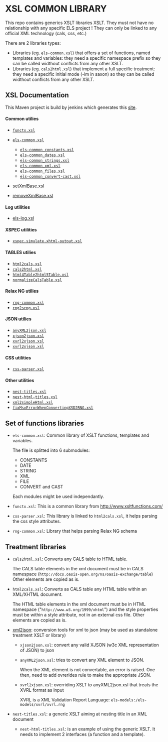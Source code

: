 # XSL COMMON LIBRARY

This repo contains generics XSLT libraries XSLT.
They must not have no relationship with any specific ELS project !
They can only be linked to any official XML technology (cals, css, etc.)

There are 2 libraries types:

* Libraries (eg. `els-common.xsl`) that offers a set of functions, named
  templates and variables: they need a specific namespace prefix so they
  can be called widthout conflicts from any other XSLT.
* Libraries (eg. `cals2html.xsl`) that implement a full specific treatment:
  they need a specific initial mode (-im in saxon) so they can be called
  widthout conflicts from any other XSLT.

## XSL Documentation

This Maven project is build by jenkins which generates this [site](http://srvicprd/Artefact/eu.els.sie.lib.xsl.common/xslLib/3.1.1-SNAPSHOT/). 

#### Common utilies

* [`functx.xsl`](http://srvicprd/Artefact/eu.els.sie.lib.xsl.common/xslLib/3.1.1-SNAPSHOT/xsldoc/functx.html)
* [`els-common.xsl`](http://srvicprd/Artefact/eu.els.sie.lib.xsl.common/xslLib/3.1.1-SNAPSHOT/xsldoc/els-common.html)

    * [`els-common_constants.xsl`](http://srvicprd/Artefact/eu.els.sie.lib.xsl.common/xslLib/3.1.1-SNAPSHOT/xsldoc/els-common_constants.html)
    * [`els-common_dates.xsl`](http://srvicprd/Artefact/eu.els.sie.lib.xsl.common/xslLib/3.1.1-SNAPSHOT/xsldoc/els-common_dates.html)
    * [`els-common_strings.xsl`](http://srvicprd/Artefact/eu.els.sie.lib.xsl.common/xslLib/3.1.1-SNAPSHOT/xsldoc/els-common_strings.html)
    * [`els-common_xml.xsl`](http://srvicprd/Artefact/eu.els.sie.lib.xsl.common/xslLib/3.1.1-SNAPSHOT/xsldoc/els-common_xml.html)
    * [`els-common_files.xsl`](http://srvicprd/Artefact/eu.els.sie.lib.xsl.common/xslLib/3.1.1-SNAPSHOT/xsldoc/els-common_files.html)
    * [`els-common_convert-cast.xsl`](http://srvicprd/Artefact/eu.els.sie.lib.xsl.common/xslLib/3.1.1-SNAPSHOT/xsldoc/els-common_convert-cast.html)

* [setXmlBase.xsl](http://srvicprd/Artefact/eu.els.sie.lib.xsl.common/xslLib/3.1.1-SNAPSHOT/xsldoc/setXmlBase.html)
* [removeXmlBase.xsl](http://srvicprd/Artefact/eu.els.sie.lib.xsl.common/xslLib/3.1.1-SNAPSHOT/xsldoc/removeXmlBase.html)

#### Log utilities

* [els-log.xsl](http://srvicprd/Artefact/eu.els.sie.lib.xsl.common/xslLib/3.1.1-SNAPSHOT/xsldoc/els-log.html)

#### XSPEC utilities

* [`xspec.simulate.xhtml-output.xsl`](http://srvicprd/Artefact/eu.els.sie.lib.xsl.common/xslLib/3.1.1-SNAPSHOT/xsldoc/xspec.simulate.xhtml-output.html)

#### TABLES utilies

* [`html2cals.xsl`](http://srvicprd/Artefact/eu.els.sie.lib.xsl.common/xslLib/3.1.1-SNAPSHOT/xsldoc/html2cals.html)
* [`cals2html.xsl`](http://srvicprd/Artefact/eu.els.sie.lib.xsl.common/xslLib/3.1.1-SNAPSHOT/xsldoc/cals2html.html)
* [`html4Table2html5Table.xsl`](http://srvicprd/Artefact/eu.els.sie.lib.xsl.common/xslLib/3.1.1-SNAPSHOT/xsldoc/html4Table2html5Table.html)
* [`normalizeCalsTable.xsl`](http://srvicprd/Artefact/eu.els.sie.lib.xsl.common/xslLib/3.1.1-SNAPSHOT/xsldoc/normalizeCalsTable.html)

#### Relax NG utilies 

* [`rng-common.xsl`](http://srvicprd/Artefact/eu.els.sie.lib.xsl.common/xslLib/3.1.1-SNAPSHOT/xsldoc/rng-common.html)
* [`rng2srng.xsl`](http://srvicprd/Artefact/eu.els.sie.lib.xsl.common/xslLib/3.1.1-SNAPSHOT/xsldoc/rng2srng.html)

#### JSON utilies

* [`anyXML2json.xsl`](http://srvicprd/Artefact/eu.els.sie.lib.xsl.common/xslLib/3.1.1-SNAPSHOT/xsldoc/xml2json/anyXML2json.html)
* [`xjson2json.xsl`](http://srvicprd/Artefact/eu.els.sie.lib.xsl.common/xslLib/3.1.1-SNAPSHOT/xsldoc/xml2json/xjson2json.html)
* [`xvrl2xjson.xsl`](http://srvicprd/Artefact/eu.els.sie.lib.xsl.common/xslLib/3.1.1-SNAPSHOT/xsldoc/xml2json/xvrl2xjson.html)
* [`xvrl2xjson.xsl`](http://srvicprd/Artefact/eu.els.sie.lib.xsl.common/xslLib/3.1.1-SNAPSHOT/xsldoc/xml2json/xvrl2xjson.html)

#### CSS utilities

* [`css-parser.xsl`](http://srvicprd/Artefact/eu.els.sie.lib.xsl.common/xslLib/3.1.1-SNAPSHOT/xsldoc/css-parser.html)

#### Other utilities
* [`nest-titles.xsl`](http://srvicprd/Artefact/eu.els.sie.lib.xsl.common/xslLib/3.1.1-SNAPSHOT/xsldoc/nest-titles.html)
* [`nest-html-titles.xsl`](http://srvicprd/Artefact/eu.els.sie.lib.xsl.common/xslLib/3.1.1-SNAPSHOT/xsldoc/nest-html-titles.html)
* [`xml2simpleHtml.xsl`](http://srvicprd/Artefact/eu.els.sie.lib.xsl.common/xslLib/3.1.1-SNAPSHOT/xsldoc/xml2simpleHtml.html)
* [`fixMsvErrorWhenConvertingXSD2RNG.xsl`](http://srvicprd/Artefact/eu.els.sie.lib.xsl.common/xslLib/3.1.1-SNAPSHOT/xsldoc/fixMsvErrorWhenConvertingXSD2RNG.html)


## Set of functions libraries

* `els-common.xsl`: Common library of XSLT functions, templates and variables.

    The file is splitted into 6 submodules: 
  
    * CONSTANTS
    * DATE
    * STRING
    * XML
    * FILE
    * CONVERT and CAST

    Each modules might be used independantly.

* `functx.xsl`: This is a common library from http://www.xsltfunctions.com/

* `css-parser.xsl`: This library is linked to `html2cals.xsl`, it helps
  parsing the css style attributes.

* `rng-common.xsl`: Library that helps parsing Relax NG schema

## Treatment libraries

* `cals2html.xsl`: Converts any CALS table to HTML table.

    The CALS table elements in the xml document must be in CALS namespace
    (`http://docs.oasis-open.org/ns/oasis-exchange/table`)
    Other elements are copied as is.

* `html2cals.xsl`: Converts as CALS table any HTML table within an XML/XHTML document.
    
    The HTML table elements in the xml document must be in HTML namespace
    ("`http://www.w3.org/1999/xhtml`") and the style properties must be within a
    style attribute, not in an external css file. Other elements are copied as is.
  
* [xml2json](https://bitbucket.org/elsgestion/sie-lib-xsl-common/src/305270397bf24ce466bc5be804fe91ac3f6eefdd/src/main/xsl/xml2json/?at=master): conversion tools for xml to json (may be used as standalone treatment XSLT or library)
    
    * `xjson2json.xsl`: convert any valid XJSON (w3c XML representation of JSON) to json
    * `anyXML2json.xsl`: tries to convert any XML element to JSON.

        When the XML element is not convertable, an error is raised. One then, need to add ovrerides rule to make the appropriate JSON.
    
    * `xvrl2xjson.xsl`: overriding XSLT to anyXML2json.xsl that treats the XVRL format as input

        XVRL is a XML Validation Report Language: `els-models:/els-models/xvrl/xvrl.rng`

* `nest-titles.xsl`: a generic XSLT aiming at nesting title in an XML document
  
    * `nest-html-titles.xsl`: is an example of using the generic XSLT. It needs to implement 2 interfaces (a function and a template).

